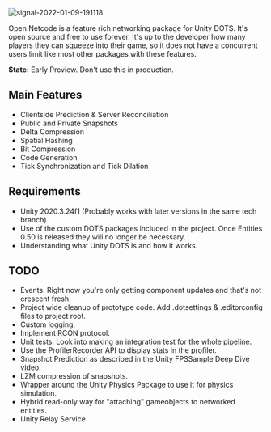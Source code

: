 ![signal-2022-01-09-191118](https://user-images.githubusercontent.com/38894848/148695519-838ba0d3-cdc2-462d-b38d-ddad0ee1499d.png)

Open Netcode is a feature rich networking package for Unity DOTS. It's open source and free to use forever. It's up to the developer how many players they can squeeze into their game, so it does not have a concurrent users limit like most other packages with these features.

**State:** Early Preview. Don't use this in production. 

## Main Features
- Clientside Prediction & Server Reconciliation
- Public and Private Snapshots
- Delta Compression
- Spatial Hashing
- Bit Compression
- Code Generation
- Tick Synchronization and Tick Dilation

## Requirements
- Unity 2020.3.24f1 (Probably works with later versions in the same tech branch)
- Use of the custom DOTS packages included in the project. Once Entities 0.50 is released they will no longer be necessary.
- Understanding what Unity DOTS is and how it works.

## TODO
- Events. Right now you're only getting component updates and that's not crescent fresh.
- Project wide cleanup of prototype code. Add .dotsettings & .editorconfig files to project root.
- Custom logging.
- Implement RCON protocol.
- Unit tests. Look into making an integration test for the whole pipeline.
- Use the ProfilerRecorder API to display stats in the profiler.
- Snapshot Prediction as described in the Unity FPSSample Deep Dive video.
- LZM compression of snapshots.
- Wrapper around the Unity Physics Package to use it for physics simulation.
- Hybrid read-only way for "attaching" gameobjects to networked entities.
- Unity Relay Service
